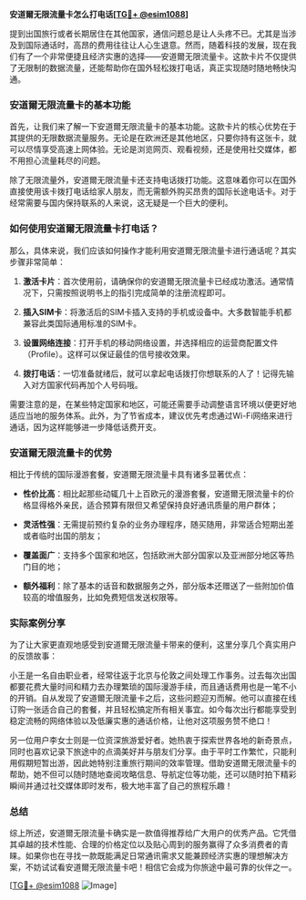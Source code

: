 **安道爾无限流量卡怎么打电话[[TG💪+ @esim1088](https://t.me/s/esim1088)]**

提到出国旅行或者长期居住在其他国家，通信问题总是让人头疼不已。尤其是当涉及到国际通话时，高昂的费用往往让人心生退意。然而，随着科技的发展，现在我们有了一个非常便捷且经济实惠的选择——安道爾无限流量卡。这款卡片不仅提供了无限制的数据流量，还能帮助你在国外轻松拨打电话，真正实现随时随地畅快沟通。

### 安道爾无限流量卡的基本功能

首先，让我们来了解一下安道爾无限流量卡的基本功能。这款卡片的核心优势在于其提供的无限数据流量服务。无论是在欧洲还是其他地区，只要你持有这张卡，就可以尽情享受高速上网体验。无论是浏览网页、观看视频，还是使用社交媒体，都不用担心流量耗尽的问题。

除了无限流量外，安道爾无限流量卡还支持电话拨打功能。这意味着你可以在国外直接使用该卡拨打电话给家人朋友，而无需额外购买昂贵的国际长途电话卡。对于经常需要与国内保持联系的人来说，这无疑是一个巨大的便利。

### 如何使用安道爾无限流量卡打电话？

那么，具体来说，我们应该如何操作才能利用安道爾无限流量卡进行通话呢？其实步骤非常简单：

1. **激活卡片**：首次使用前，请确保你的安道爾无限流量卡已经成功激活。通常情况下，只需按照说明书上的指引完成简单的注册流程即可。
   
2. **插入SIM卡**：将激活后的SIM卡插入支持的手机或设备中。大多数智能手机都兼容此类国际通用标准的SIM卡。

3. **设置网络连接**：打开手机的移动网络设置，并选择相应的运营商配置文件（Profile）。这样可以保证最佳的信号接收效果。

4. **拨打电话**：一切准备就绪后，就可以拿起电话拨打你想联系的人了！记得先输入对方国家代码再加个人号码哦。

需要注意的是，在某些特定国家和地区，可能还需要手动调整语言环境以便更好地适应当地的服务体系。此外，为了节省成本，建议优先考虑通过Wi-Fi网络来进行通话，因为这样能够进一步降低话费开支。

### 安道爾无限流量卡的优势

相比于传统的国际漫游套餐，安道爾无限流量卡具有诸多显著优点：

- **性价比高**：相比起那些动辄几十上百欧元的漫游套餐，安道爾无限流量卡的价格显得格外亲民，适合预算有限但又希望保持良好通讯质量的用户群体；
  
- **灵活性强**：无需提前预约复杂的业务办理程序，随买随用，非常适合短期出差或者临时出国的朋友；
  
- **覆盖面广**：支持多个国家和地区，包括欧洲大部分国家以及亚洲部分地区等热门目的地；
  
- **额外福利**：除了基本的话音和数据服务之外，部分版本还赠送了一些附加价值较高的增值服务，比如免费短信发送权限等。

### 实际案例分享

为了让大家更直观地感受到安道爾无限流量卡带来的便利，这里分享几个真实用户的反馈故事：

小王是一名自由职业者，经常往返于北京与伦敦之间处理工作事务。过去每次出国都要花费大量时间和精力去办理繁琐的国际漫游手续，而且通话费用也是一笔不小的开销。自从发现了安道爾无限流量卡之后，这些问题迎刃而解。他可以直接在线订购一张适合自己的套餐，并且轻松搞定所有相关事宜。如今每次出行都能享受到稳定流畅的网络体验以及低廉实惠的通话价格，让他对这项服务赞不绝口！

另一位用户李女士则是一位资深旅游爱好者。她热衷于探索世界各地的新奇景点，同时也喜欢记录下旅途中的点滴美好并与朋友们分享。由于平时工作繁忙，只能利用假期短暂出游，因此她特别注重旅行期间的效率管理。借助安道爾无限流量卡的帮助，她不但可以随时随地查阅攻略信息、导航定位等功能，还可以随时拍下精彩瞬间并通过社交媒体即时发布，极大地丰富了自己的旅程乐趣！

### 总结

综上所述，安道爾无限流量卡确实是一款值得推荐给广大用户的优秀产品。它凭借其卓越的技术性能、合理的价格定位以及贴心周到的服务赢得了众多消费者的青睐。如果你也在寻找一款既能满足日常通讯需求又能兼顾经济实惠的理想解决方案，不妨试试看安道爾无限流量卡吧！相信它会成为你旅途中最可靠的伙伴之一。

[[TG💪+ @esim1088](https://t.me/s/esim1088) ![Image](https://i.postimg.cc/4NQfJmqS/Snipaste-2025-05-13-00-14-12.png)]
